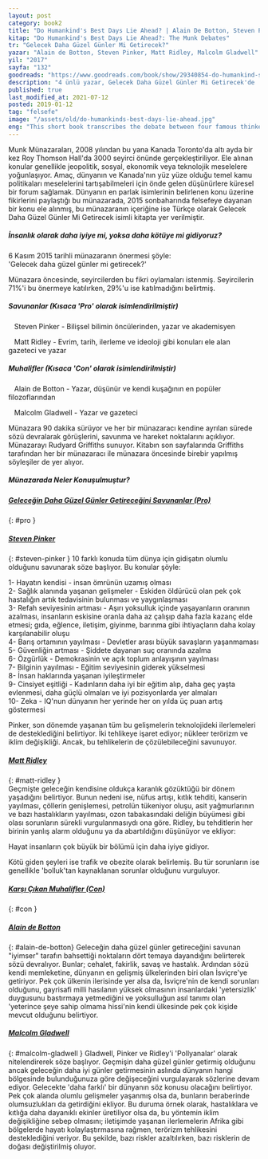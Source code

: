 ```yaml
---
layout: post  
category: book2  
title: "Do Humankind's Best Days Lie Ahead? | Alain De Botton, Steven Pinker, Matt Ridley, Malcolm Gladwell (Kitap)"  
kitap: "Do Humankind's Best Days Lie Ahead?: The Munk Debates"  
tr: "Gelecek Daha Güzel Günler Mi Getirecek?"  
yazar: "Alain de Botton, Steven Pinker, Matt Ridley, Malcolm Gladwell"  
yil: "2017"  
sayfa: "132"  
goodreads: "https://www.goodreads.com/book/show/29340854-do-humankind-s-best-days-lie-ahead"
description: "4 ünlü yazar, Gelecek Daha Güzel Günler Mi Getirecek'de 'insanlık olarak daha iyiye mi, yoksa daha kötüye mi gidiyoruz?' sorusuna cevap arıyorlar."
published: true
last_modified_at: 2021-07-12
posted: 2019-01-12
tag: "felsefe"
image: "/assets/old/do-humankinds-best-days-lie-ahead.jpg"
eng: "This short book transcribes the debate between four famous thinkers of our age. Steven Pinker and Matt Ridley are arguing for proposition while Alain de Botton and Malcolm Gladwell are on the opposite side. Pinker sums his point of view in 10 points with a holistic perspective and indicates global warming as the biggest threat. Following that, Ridley discusses that life is getting better for the majority in the world. On the other hand, Alain de Botton gives a few local examples only while Gladwell has the most realistic perspective. He says that wherever you are in this world is directly related to if your best days lie ahead or not."
---
```


Munk Münazaraları, 2008 yılından bu yana Kanada Toronto'da altı ayda bir kez Roy Thomson Hall'da 3000 seyirci önünde gerçekleştiriliyor. Ele alınan konular genellikle jeopolitik, sosyal, ekonomik veya teknolojik meselelere yoğunlaşıyor. Amaç, dünyanın ve Kanada'nın yüz yüze olduğu temel kamu politikaları meselelerini tartışabilmeleri için önde gelen düşünürlere küresel bir forum sağlamak. Dünyanın en parlak isimlerinin belirlenen konu üzerine fikirlerini paylaştığı bu münazarada, 2015 sonbaharında felsefeye dayanan bir konu ele alınmış, bu münazaranın içeriğine ise Türkçe olarak Gelecek Daha Güzel Günler Mi Getirecek isimli kitapta yer verilmiştir.  
  
##### İnsanlık olarak daha iyiye mi, yoksa daha kötüye mi gidiyoruz?  
  
6 Kasım 2015 tarihli münazaranın önermesi şöyle:  
'Gelecek daha güzel günler mi getirecek?'  
  
Münazara öncesinde, seyircilerden bu fikri oylamaları istenmiş. Seyircilerin 71%'i bu önermeye katılırken, 29%'u ise katılmadığını belirtmiş.  
  
##### Savunanlar (Kısaca 'Pro' olarak isimlendirilmiştir)

   Steven Pinker - Bilişsel bilimin öncülerinden, yazar ve akademisyen  
  
   Matt Ridley - Evrim, tarih, ilerleme ve ideoloji gibi konuları ele alan gazeteci ve yazar  
  
##### Muhalifler (Kısaca 'Con' olarak isimlendirilmiştir)

   Alain de Botton - Yazar, düşünür ve kendi kuşağının en popüler filozoflarından  
  
   Malcolm Gladwell - Yazar ve gazeteci  
  
Münazara 90 dakika sürüyor ve her bir münazaracı kendine ayrılan sürede sözü devralarak görüşlerini, savunma ve hareket noktalarını açıklıyor. Münazarayı Rudyard Griffiths sunuyor. Kitabın son sayfalarında Griffiths tarafından her bir münazaracı ile münazara öncesinde birebir yapılmış söyleşiler de yer alıyor.  
  
##### Münazarada Neler Konuşulmuştur?  
  
##### [Geleceğin Daha Güzel Günler Getireceğini Savunanlar (Pro)](#pro)  
{: #pro }
##### [Steven Pinker](#steven-pinker)  
{: #steven-pinker }
10 farklı konuda tüm dünya için gidişatın olumlu olduğunu savunarak söze başlıyor. Bu konular şöyle:  
  
1- Hayatın kendisi - insan ömrünün uzamış olması  
2- Sağlık alanında yaşanan gelişmeler - Eskiden öldürücü olan pek çok hastalığın artık tedavisinin bulunması ve yaygınlaşması  
3- Refah seviyesinin artması - Aşırı yoksulluk içinde yaşayanların oranının azalması, insanların eskisine oranla daha az çalışıp daha fazla kazanç elde etmesi; gıda, eğlence, iletişim, giyinme, barınma gibi ihtiyaçların daha kolay karşılanabilir oluşu  
4- Barış ortamının yayılması - Devletler arası büyük savaşların yaşanmaması  
5- Güvenliğin artması - Şiddete dayanan suç oranında azalma  
6- Özgürlük - Demokrasinin ve açık toplum anlayışının yayılması  
7- Bilginin yayılması - Eğitim seviyesinin giderek yükselmesi  
8- İnsan haklarında yaşanan iyileştirmeler  
9- Cinsiyet eşitliği - Kadınların daha iyi bir eğitim alıp, daha geç yaşta evlenmesi, daha güçlü olmaları ve iyi pozisyonlarda yer almaları  
10- Zeka - IQ'nun dünyanın her yerinde her on yılda üç puan artış göstermesi  
  
Pinker, son dönemde yaşanan tüm bu gelişmelerin teknolojideki ilerlemeleri de desteklediğini belirtiyor. İki tehlikeye işaret ediyor; nükleer terörizm ve iklim değişikliği. Ancak, bu tehlikelerin de çözülebileceğini savunuyor.  
  
##### [Matt Ridley](#matt-ridley)  
{: #matt-ridley }  
Geçmişte geleceğin kendisine oldukça karanlık gözüktüğü bir dönem yaşadığını belirtiyor. Bunun nedeni ise, nüfus artışı, kıtlık tehditi, kanserin yayılması, çöllerin genişlemesi, petrolün tükeniyor oluşu, asit yağmurlarının ve bazı hastalıkların yayılması, ozon tabakasındaki deliğin büyümesi gibi olası sorunların sürekli vurgulanmasıydı ona göre. Ridley, bu tehditlerin her birinin yanlış alarm olduğunu ya da abartıldığını düşünüyor ve ekliyor:  
  
Hayat insanların çok büyük bir bölümü için daha iyiye gidiyor.  
  
Kötü giden şeyleri ise trafik ve obezite olarak belirlemiş. Bu tür sorunların ise genellikle 'bolluk'tan kaynaklanan sorunlar olduğunu vurguluyor.  
  
##### [Karşı Çıkan Muhalifler (Con)](#con)  
{: #con }
##### [Alain de Botton](#alain-de-botton)  
{: #alain-de-botton}
Geleceğin daha güzel günler getireceğini savunan "iyimser" tarafın bahsettiği noktaların dört temaya dayandığını belirterek sözü devralıyor. Bunlar; cehalet, fakirlik, savaş ve hastalık. Ardından sözü kendi memleketine, dünyanın en gelişmiş ülkelerinden biri olan İsviçre'ye getiriyor. Pek çok ülkenin ilerisinde yer alsa da, İsviçre'nin de kendi sorunları olduğunu, gayrisafi milli hasılanın yüksek olmasının insanlardaki 'yetersizlik' duygusunu bastırmaya yetmediğini ve yoksulluğun asıl tanımı olan 'yeterince şeye sahip olmama hissi'nin kendi ülkesinde pek çok kişide mevcut olduğunu belirtiyor.  
  
##### [Malcolm Gladwell](#malcolm-gladwell)  
{: #malcolm-gladwell }
Gladwell, Pinker ve Ridley'i 'Pollyanalar' olarak nitelendirerek söze başlıyor. Geçmişin daha güzel günler getirmiş olduğunu ancak geleceğin daha iyi günler getirmesinin aslında dünyanın hangi bölgesinde bulunduğunuza göre değişeceğini vurgulayarak sözlerine devam ediyor. Gelecekte 'daha farklı' bir dünyanın söz konusu olacağını belirtiyor. Pek çok alanda olumlu gelişmeler yaşanmış olsa da, bunların beraberinde olumsuzlukları da getirdiğini ekliyor. Bu duruma örnek olarak, hastalıklara ve kıtlığa daha dayanıklı ekinler üretiliyor olsa da, bu yöntemin iklim değişikliğine sebep olmasını; iletişimde yaşanan ilerlemelerin Afrika gibi bölgelerde hayatı kolaylaştırmasına rağmen, terörizm tehlikesini desteklediğini veriyor. Bu şekilde, bazı riskler azaltılırken, bazı risklerin de doğası değiştirilmiş oluyor.  
  
